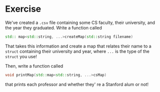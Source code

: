 # Exercise

We've created a `.csv` file containing some CS faculty, their university, and the year they graduated. Write a function called

```c++
std:: map<std::string, ...>createMap(std::string filename)
```

That takes this information and create a map that relates their name to a `struct` containing their university and year, where `...` is the type of the `struct` you use!

Then, write a function called

```c++
void printMap(std::map<std::string, ...>csMap)
```

that prints each professor and whether they' re a Stanford alum or not!
